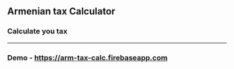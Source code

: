 ## Armenian tax Calculator

### Calculate you tax
--------------------------
### Demo - https://arm-tax-calc.firebaseapp.com